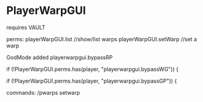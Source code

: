 # PlayerWarpGUI

requires VAULT

perms:
playerWarpGUI.list		//show/list warps
playerWarpGUI.setWarp	//set a warp

GodMode added
playerwarpgui.bypassRP

if (!PlayerWarpGUI.perms.has(player, "playerwarpgui.bypassWG")) {

if (!PlayerWarpGUI.perms.has(player, "playerwarpgui.bypassGP")) {

commands:
/pwarps setwarp